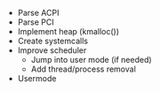 - Parse ACPI
- Parse PCI
- Implement heap (kmalloc())
- Create systemcalls
- Improve scheduler
	- Jump into user mode (if needed)
	- Add thread/process removal
- Usermode
